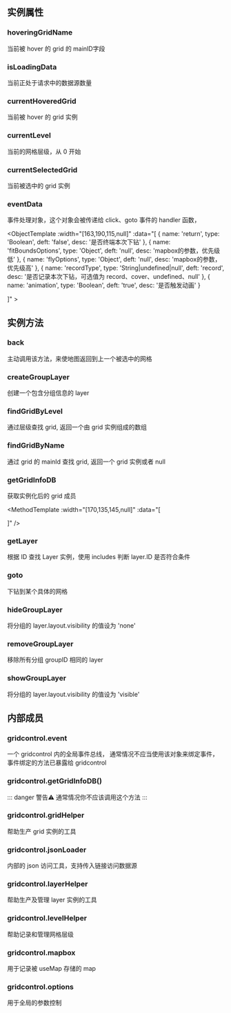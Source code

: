 ## 实例属性

### hoveringGridName
当前被 hover 的 grid 的 mainID字段

### isLoadingData
当前正处于请求中的数据源数量

### currentHoveredGrid
当前被 hover 的 grid 实例

### currentLevel
当前的网格层级，从 0 开始

### currentSelectedGrid
当前被选中的 grid 实例

### eventData
事件处理对象，这个对象会被传递给 click、goto 事件的 handler 函数，

<ObjectTemplate :width="[163,190,115,null]" :data="[
    {
        name: 'return', 
        type: 'Boolean',
        deft: 'false',
        desc: '是否终端本次下钻'
    },
    {
        name: 'fitBoundsOptions',
        type: 'Object',
        deft: 'null',
        desc: 'mapbox的参数，优先级低'
    },
    {
        name: 'flyOptions',
        type: 'Object',
        deft: 'null',
        desc: 'mapbox的参数，优先级高'
    },
    {
        name: 'recordType',
        type: 'String|undefined|null',
        deft: 'record',
        desc: '是否记录本次下钻，可选值为 record、cover、undefined、null'
    },
    {
        name: 'animation',
        type: 'Boolean',
        deft: 'true',
        desc: '是否触发动画'
    }
    
]" ></ObjectTemplate>

## 实例方法

### back

主动调用该方法，来使地图返回到上一个被选中的网格

<MethodTemplate :width="[135,135,145,null]" :data="[
]" />

### createGroupLayer

创建一个包含分组信息的 layer

<MethodTemplate :width="[170,135,145,null]" :data="[
    {
        name: 'options', 
        type: 'Object',
        deft: 'undefined',
        desc: '参数配置信息的 Object 对象'
    },
    {
        name: 'options.id', 
        type: 'String',
        deft: 'undefined',
        desc: 'layer的id'
    },
    {
        name: 'options.type', 
        type: 'String',
        deft: 'undefined',
        desc: 'layer的type'
    },
    {
        name: 'options.group', 
        type: 'String',
        deft: 'undefined',
        desc: 'layer的分组名称'
    },
    {
        name: 'options.grids', 
        type: 'Array',
        deft: 'undefined',
        desc: 'layer的数据源，由 grid 实例组成的数组'
    },
    {
        name: 'options.layout', 
        type: 'Object',
        deft: 'undefined',
        desc: 'layer的layout属性'
    },
    {
        name: 'options.paint', 
        type: 'Object',
        deft: 'undefined',
        desc: 'layer的paint属性'
    },
]" />

### findGridByLevel

通过层级查找 grid, 返回一个由 grid 实例组成的数组

<MethodTemplate :width="[170,135,145,null]" :data="[
    {
        name: 'level', 
        type: 'Number',
        deft: 'undefined',
        desc: '要查找的 grid 实例的层级'
    }
]" />

### findGridByName

通过 grid 的 mainId 查找 grid, 返回一个 grid 实例或者 null

<MethodTemplate :width="[170,135,145,null]" :data="[
    {
        name: 'name', 
        type: 'String',
        deft: 'undefined',
        desc: '要查找的 grid 实例的 mainId 字段'
    }
]" />

### getGridInfoDB

获取实例化后的 grid 成员

<MethodTemplate :width="[170,135,145,null]" :data="[

]" />

### getLayer

根据 ID 查找 Layer 实例，使用 includes 判断 layer.ID 是否符合条件

<MethodTemplate :width="[115,135,145,null]" :data="[
    {
        name: 'likeID', 
        type: 'String',
        deft: 'undefined',
        desc: '使用 includes 判断 layer.ID 是否符合条件'
    }
]" />

### goto

下钻到某个具体的网格

<MethodTemplate :width="[115,135,145,null]" :data="[
    {
        name: 'grid', 
        type: 'String|Object',
        deft: 'undefined',
        desc: '可以是 grid 实例或实例的 name 值'
    },
    {
        name: 'eventData',
        type: 'Object|null|undefined',
        deft: '该参数可选',
        desc: '详见 eventData 详细说明',
        href: [
            {key: 'eventData',value: '/v2.x/Variable.html#eventdata'}
        ]
    }
]" />

### hideGroupLayer

将分组的 layer.layout.visibility 的值设为 'none'

<MethodTemplate :width="[170,135,145,null]" :data="[
    {
        name: 'groupID', 
        type: 'String',
        deft: 'undefined',
        desc: '对应分组的GroupID'
    }
]" />

### removeGroupLayer

移除所有分组 groupID 相同的 layer

<MethodTemplate :width="[170,135,145,null]" :data="[
    {
        name: 'groupID', 
        type: 'String',
        deft: 'undefined',
        desc: '对应分组的GroupID'
    }
]" />

### showGroupLayer

将分组的 layer.layout.visibility 的值设为 'visible'

<MethodTemplate :width="[170,135,145,null]" :data="[
    {
        name: 'groupID', 
        type: 'String',
        deft: 'undefined',
        desc: '对应分组的GroupID'
    }
]" />

## 内部成员

### gridcontrol.event

一个 gridcontrol 内的全局事件总线，
通常情况不应当使用该对象来绑定事件，
事件绑定的方法已暴露给 gridcontrol

<ObjectTemplate :width="[115,115,140,null]" :data="[
    {
        name: 'eventBox', 
        type: 'Object',
        deft: '{}',
        desc: '事件存储器，gridcontrol的destroy会清空该对象'
    },
    {
        name: 'dispatch',
        type: 'Function',
        deft: 'async dispatch',
        desc: '触发一个事件，调用相应的 handler 函数'
    },
    {
        name: 'off',
        type: 'Function',
        deft: 'off',
        desc: '解除一个事件绑定，传入 handler 函数'
    },
    {
        name: 'once',
        type: 'Function',
        deft: 'once',
        desc: 'once绑定的 handler 函数只会执行一次，执行完毕后会自动解除绑定'
    },
    {
        name: 'onchange',
        type: 'Function',
        deft: 'onchange',
        desc: '绑定一个 EventBoxGlobalChangeEvent 的事件函数，需配合 @jspatrick/helper 的 createReactive 函数使用'
    },
    {
        name: 'watch',
        type: 'Function',
        deft: 'watch',
        desc: '添加一个事件监听'
    }
]" ></ObjectTemplate>

### gridcontrol.getGridInfoDB()

::: danger 警告⚠
通常情况你不应该调用这个方法
:::

<ObjectTemplate :width="[115,115,140,null]" :data="[
    {
        name: 'GridDB', 
        type: 'Object',
        deft: '{}',
        desc: '所有的 grid 按层级和结构存储'
    },
    {
        name: 'GridLevel',
        type: 'Object',
        deft: '{}',
        desc: '所有的 grid 仅按层级存储'
    },
    {
        name: 'GridMap',
        type: 'Object',
        deft: '{}',
        desc: '所有的 grid 仅按结构存储'
    }
]" ></ObjectTemplate>

### gridcontrol.gridHelper

帮助生产 grid 实例的工具

<ObjectTemplate :width="[170,115,140,null]" :data="[
    {
        name: 'addGrid', 
        type: 'Function',
        deft: 'Function',
        desc: '添加网格数据，数据会被合并到已添加的数据中'
    },
    {
        name: 'findGridByLevel',
        type: 'Function',
        deft: 'interface',
        desc: '提供给 gridcontrol 的接口'
    },
    {
        name: 'findGridByName',
        type: 'Function',
        deft: 'interface',
        desc: '提供给 gridcontrol 的接口'
    },
    {
        name: 'getGridInfoDB',
        type: 'Function',
        deft: 'interface',
        desc: '提供给 gridcontrol 的接口'
    },
    {
        name: 'interface',
        type: 'Object',
        deft: 'interface',
        desc: '把对外的方法通过这个对象来传递给 gridcontrol'
    },
]" ></ObjectTemplate>

### gridcontrol.jsonLoader

内部的 json 访问工具，支持传入链接访问数据源

### gridcontrol.layerHelper

帮助生产及管理 layer 实例的工具

<ObjectTemplate :width="[130,115,150,null]" :data="[
    {
        name: 'IDFilter', 
        type: 'Reg',
        deft: '/-RandomID-.*/',
        desc: '用来过滤生成的随机ID'
    },
    {
        name: 'defaultLayer',
        type: 'Array',
        deft: `[\'level-*\',
            \'selected-line\',
            \'full-mask\']`,
        desc: '存储默认会被创建的layer'
    },
    {
        name: 'event',
        type: 'Object',
        deft: 'EventBox',
        desc: '全局事件总线'
    },
    {
        name: 'gridcontrol',
        type: 'Object',
        deft: 'GridControl',
        desc: '当前的 gridcontrol 实例'
    },
    {
        name: 'interface',
        type: 'Object',
        deft: 'interface',
        desc: '把对外的方法通过这个对象来传递给 gridcontrol'
    },
    {
        name: 'layerGroup',
        type: 'Object',
        deft: '{}',
        desc: '具有 group 属性的 layer 的存储容器'
    },
    {
        name: 'layerMap',
        type: 'Object',
        deft: '{}',
        desc: '存储 layer 的容器'
    },
    {
        name: 'layerSourceNameMap',
        type: 'Object',
        deft: '{}',
        desc: '对已创建的 source 进行缓存，如果两个 layer 用的是同一个 source 对象，那么会 sourceID 进行复用'
    },
    {
        name: 'layerbox',
        type: 'Array',
        deft: '[]',
        desc: '所有创建的 layer 都会被存入这个数组'
    },
    {
        name: 'mapbox',
        type: 'Object',
        deft: '{}',
        desc: '使用 useMap 方法注入的 map 实例的存储容器',
    },
    {
        name: 'sourceMap',
        type: 'WeakMap',
        deft: '{}',
        desc: '用来存放和复用相同的source'
    }
]" ></ObjectTemplate>

### gridcontrol.levelHelper

帮助记录和管理网格层级

<ObjectTemplate :width="[160,120,115,null]" :data="[
    {
        name: 'backbox',
        type: 'Array',
        deft: '[grid]',
        desc: '存储被记录的 grid 的堆栈，新记录会被追加在末尾'
    },
    {
        name: 'currentGridName',
        type: 'String',
        deft: '',
        desc: '当前被 hover 的 grid 的 mainId 的值'
    },
    {
        name: 'event',
        type: 'Object',
        deft: '{}',
        desc: '全局事件总线'
    },
    {
        name: 'gridcontrol',
        type: 'Object',
        deft: '{}',
        desc: '当前的 GridControl 实例'
    },
    {
        name: 'interface',
        type: 'Array',
        deft: '[]',
        desc: '暴露给 gridcontrol 实例的方法'
    },
    {
        name: 'level',
        type: 'Number',
        deft: '1',
        desc: '当前被选中的网格的下一个层级的值'
    },
    {
        name: 'map',
        type: 'Mapbox.Map',
        deft: '{}',
        desc: '默认取 useMap 传入的第一个 map 或者命名为 default 的 map'
    },
    {
        name: 'currentGrid',
        type: 'Objece|null',
        deft: '{}',
        desc: '当前被选中的网格的 grid 实例'
    }
]" />

### gridcontrol.mapbox

用于记录被 useMap 存储的 map

<ObjectTemplate :width="[130,115,150,null]" :data="[
]" />

### gridcontrol.options

用于全局的参数控制

<ObjectTemplate :width="[163,110,110,null]" :data="[
    {
        name: 'blacklist',
        type: 'Array',
        deft: '[]',
        desc: '黑名单，当 drillRule 的值为 black 时，所有 grid.name 被该列表包含的 grid 都无法触发click和hover'
    },
    {
        name: 'debug',
        type: 'Boolean',
        deft: 'false',
        desc: '是否开启 debug 模式, 该模式下将输出更详细的 log'
    },
    {
        name: 'drillRule',
        type: 'String',
        deft: 'none',
        desc: '可选值为 none、white、black, 不同的下钻模式'
    },
    {
        name: 'eventData',
        type: 'Object',
        deft: '{}',
        desc: '触发 click 事件时传入的事件对象'
    },
    {
        name: 'fitBoundsOptions',
        type: 'Object',
        deft: '{}',
        desc: '全局的 mapbox 的 fitBoundsOptions 对象'
    },
    {
        name: 'layerStyle',
        type: 'Object',
        deft: '{}',
        desc: '全局的 mapbox 的 layer 样式对象'
    },
    {
        name: 'mainId',
        type: 'String',
        deft: 'name',
        desc: 'GeoJson 被加载初始化为 grid 对象时，使用的主键字段名称'
    },
    {
        name: 'parentId',
        type: 'String',
        deft: 'pname',
        desc: 'GeoJson 被加载初始化为 grid 对象时，指向父级的主键的字段名称'
    },
    {
        name: 'permanentInner',
        type: 'Boolean',
        deft: 'true',
        desc: '下钻后默认保留显示上一级的网格'
    },
    {
        name: 'triggerClick',
        type: 'Boolean',
        deft: 'true',
        desc: '是否触发点击事件'
    },
    {
        name: 'triggerHover',
        type: 'Boolean',
        deft: 'true',
        desc: '是否触发 hover 事件'
    },
    {
        name: 'whitelist',
        type: 'Array',
        deft: '[]',
        desc: '白名单，当 drillRule 的值为 white 时，只有 grid.name 被该列表包含的 grid 才能触发click和hover'
    }
]" />
